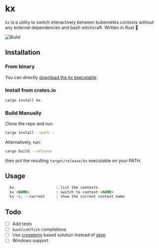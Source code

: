 # kx

`kx` is a utility to switch interactively between kubernetes contexts without any external dependencies and bash witchcraft. Written in Rust :crab:

![Build](https://github.com/onatm/kx/workflows/Build/badge.svg)

## Installation

### From binary

You can directly [download the kx executable](https://github.com/onatm/kx/releases).

### Install from crates.io

```sh
cargo install kx
```

### Build Manually

Clone the repo and run:

```sh
cargo install --path .
```

Alternatively, run:

```sh
cargo build --release
```

then put the resulting `target/release/kx` executable on your PATH.

## Usage

```md
  kx                   : list the contexts
  kx <NAME>            : switch to context <NAME>
  kx -c, --current     : show the current context name
```

## Todo

- [ ] Add tests
- [ ] `bash`/`zsh`/`fish` completions
- [ ] Use [crossterm](https://github.com/crossterm-rs/crossterm) based solution instead of [skim](https://github.com/lotabout/skim)
- [ ] Windows support
